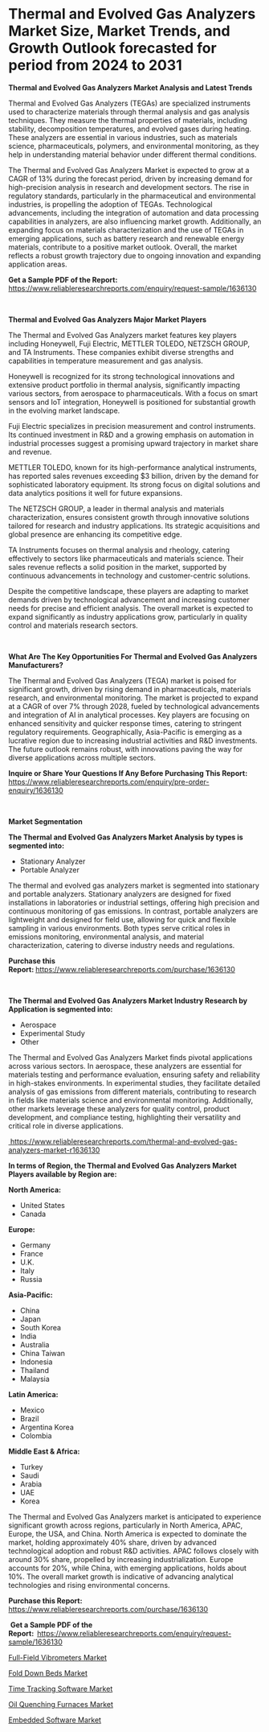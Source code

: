 <p><h1>Thermal and Evolved Gas Analyzers Market Size, Market Trends, and Growth Outlook forecasted for period from 2024 to 2031</h1></p><p><strong>Thermal and Evolved Gas Analyzers Market Analysis and Latest Trends</strong></p>
<p><p>Thermal and Evolved Gas Analyzers (TEGAs) are specialized instruments used to characterize materials through thermal analysis and gas analysis techniques. They measure the thermal properties of materials, including stability, decomposition temperatures, and evolved gases during heating. These analyzers are essential in various industries, such as materials science, pharmaceuticals, polymers, and environmental monitoring, as they help in understanding material behavior under different thermal conditions.</p><p>The Thermal and Evolved Gas Analyzers Market is expected to grow at a CAGR of 13% during the forecast period, driven by increasing demand for high-precision analysis in research and development sectors. The rise in regulatory standards, particularly in the pharmaceutical and environmental industries, is propelling the adoption of TEGAs. Technological advancements, including the integration of automation and data processing capabilities in analyzers, are also influencing market growth. Additionally, an expanding focus on materials characterization and the use of TEGAs in emerging applications, such as battery research and renewable energy materials, contribute to a positive market outlook. Overall, the market reflects a robust growth trajectory due to ongoing innovation and expanding application areas.</p></p>
<p><strong>Get a Sample PDF of the Report:&nbsp;</strong> <a href="https://www.reliableresearchreports.com/enquiry/request-sample/1636130">https://www.reliableresearchreports.com/enquiry/request-sample/1636130</a></p>
<p>&nbsp;</p>
<p><strong>Thermal and Evolved Gas Analyzers Major Market Players</strong></p>
<p><p>The Thermal and Evolved Gas Analyzers market features key players including Honeywell, Fuji Electric, METTLER TOLEDO, NETZSCH GROUP, and TA Instruments. These companies exhibit diverse strengths and capabilities in temperature measurement and gas analysis.</p><p>Honeywell is recognized for its strong technological innovations and extensive product portfolio in thermal analysis, significantly impacting various sectors, from aerospace to pharmaceuticals. With a focus on smart sensors and IoT integration, Honeywell is positioned for substantial growth in the evolving market landscape.</p><p>Fuji Electric specializes in precision measurement and control instruments. Its continued investment in R&D and a growing emphasis on automation in industrial processes suggest a promising upward trajectory in market share and revenue. </p><p>METTLER TOLEDO, known for its high-performance analytical instruments, has reported sales revenues exceeding $3 billion, driven by the demand for sophisticated laboratory equipment. Its strong focus on digital solutions and data analytics positions it well for future expansions.</p><p>The NETZSCH GROUP, a leader in thermal analysis and materials characterization, ensures consistent growth through innovative solutions tailored for research and industry applications. Its strategic acquisitions and global presence are enhancing its competitive edge.</p><p>TA Instruments focuses on thermal analysis and rheology, catering effectively to sectors like pharmaceuticals and materials science. Their sales revenue reflects a solid position in the market, supported by continuous advancements in technology and customer-centric solutions.</p><p>Despite the competitive landscape, these players are adapting to market demands driven by technological advancement and increasing customer needs for precise and efficient analysis. The overall market is expected to expand significantly as industry applications grow, particularly in quality control and materials research sectors.</p></p>
<p>&nbsp;</p>
<p><strong>What Are The Key Opportunities For Thermal and Evolved Gas Analyzers Manufacturers?</strong></p>
<p><p>The Thermal and Evolved Gas Analyzers (TEGA) market is poised for significant growth, driven by rising demand in pharmaceuticals, materials research, and environmental monitoring. The market is projected to expand at a CAGR of over 7% through 2028, fueled by technological advancements and integration of AI in analytical processes. Key players are focusing on enhanced sensitivity and quicker response times, catering to stringent regulatory requirements. Geographically, Asia-Pacific is emerging as a lucrative region due to increasing industrial activities and R&D investments. The future outlook remains robust, with innovations paving the way for diverse applications across multiple sectors.</p></p>
<p><strong>Inquire or Share Your Questions If Any Before Purchasing This Report:</strong> <a href="https://www.reliableresearchreports.com/enquiry/pre-order-enquiry/1636130">https://www.reliableresearchreports.com/enquiry/pre-order-enquiry/1636130</a></p>
<p>&nbsp;</p>
<p><strong>Market Segmentation</strong></p>
<p><strong>The Thermal and Evolved Gas Analyzers Market Analysis by types is segmented into:</strong></p>
<p><ul><li>Stationary Analyzer</li><li>Portable Analyzer</li></ul></p>
<p><p>The thermal and evolved gas analyzers market is segmented into stationary and portable analyzers. Stationary analyzers are designed for fixed installations in laboratories or industrial settings, offering high precision and continuous monitoring of gas emissions. In contrast, portable analyzers are lightweight and designed for field use, allowing for quick and flexible sampling in various environments. Both types serve critical roles in emissions monitoring, environmental analysis, and material characterization, catering to diverse industry needs and regulations.</p></p>
<p><strong>Purchase this Report:&nbsp;</strong><a href="https://www.reliableresearchreports.com/purchase/1636130">https://www.reliableresearchreports.com/purchase/1636130</a></p>
<p>&nbsp;</p>
<p><strong>The Thermal and Evolved Gas Analyzers Market Industry Research by Application is segmented into:</strong></p>
<p><ul><li>Aerospace</li><li>Experimental Study</li><li>Other</li></ul></p>
<p><p>The Thermal and Evolved Gas Analyzers Market finds pivotal applications across various sectors. In aerospace, these analyzers are essential for materials testing and performance evaluation, ensuring safety and reliability in high-stakes environments. In experimental studies, they facilitate detailed analysis of gas emissions from different materials, contributing to research in fields like materials science and environmental monitoring. Additionally, other markets leverage these analyzers for quality control, product development, and compliance testing, highlighting their versatility and critical role in diverse applications.</p></p>
<p><a href="https://www.reliableresearchreports.com/thermal-and-evolved-gas-analyzers-market-r1636130">&nbsp;https://www.reliableresearchreports.com/thermal-and-evolved-gas-analyzers-market-r1636130</a></p>
<p><strong>In terms of Region, the Thermal and Evolved Gas Analyzers Market Players available by Region are:</strong></p>
<p>
    <p> <strong> North America: </strong>
        <ul>
            <li>United States</li>
            <li>Canada</li>
        </ul>
        </p> 
    <p> <strong> Europe: </strong>
        <ul>
            <li>Germany</li>
            <li>France</li>
            <li>U.K.</li>
            <li>Italy</li>
            <li>Russia</li>
        </ul>
        </p> 
    <p> <strong> Asia-Pacific: </strong>
        <ul>
            <li>China</li>
            <li>Japan</li>
            <li>South Korea</li>
            <li>India</li>
            <li>Australia</li>
            <li>China Taiwan</li>
            <li>Indonesia</li>
            <li>Thailand</li>
            <li>Malaysia</li>
        </ul>
        </p> 
    <p> <strong> Latin America: </strong>
        <ul>
            <li>Mexico</li>
            <li>Brazil</li>
            <li>Argentina Korea</li>
            <li>Colombia</li>
        </ul>
        </p> 
    <p> <strong> Middle East & Africa: </strong>
        <ul>
            <li>Turkey</li>
            <li>Saudi</li>
            <li>Arabia</li>
            <li>UAE</li>
            <li>Korea</li>
        </ul>
    </p>
    </p>
<p><p>The Thermal and Evolved Gas Analyzers market is anticipated to experience significant growth across regions, particularly in North America, APAC, Europe, the USA, and China. North America is expected to dominate the market, holding approximately 40% share, driven by advanced technological adoption and robust R&D activities. APAC follows closely with around 30% share, propelled by increasing industrialization. Europe accounts for 20%, while China, with emerging applications, holds about 10%. The overall market growth is indicative of advancing analytical technologies and rising environmental concerns.</p></p>
<p><strong>Purchase this Report: </strong><a href="https://www.reliableresearchreports.com/purchase/1636130">https://www.reliableresearchreports.com/purchase/1636130</a></p>
<p>&nbsp;<strong>Get a Sample PDF of the Report:&nbsp;&nbsp;</strong><a href="https://www.reliableresearchreports.com/enquiry/request-sample/1636130">https://www.reliableresearchreports.com/enquiry/request-sample/1636130</a></p>
<p><strong></strong></p>
<p><p><a href="https://github.com/olyy49keyt/Market-Research-Report-List-1/blob/main/full-field-vibrometers-market.md">Full-Field Vibrometers Market</a></p><p><a href="https://issuu.com/reportprime-2/docs/fold-down-beds-market-size-2030.ppt_6bc51d7afa9fde">Fold Down Beds Market</a></p><p><a href="https://www.linkedin.com/pulse/time-tracking-software-market-revolution-2024-2031-trends-shaping-qkkte">Time Tracking Software Market</a></p><p><a href="https://medium.com/@rebecablock1939/global-oil-quenching-furnaces-market-size-and-market-trends-analysis-by-regional-outlook-8dcfd6da0f08?postPublishedType=repub">Oil Quenching Furnaces Market</a></p><p><a href="https://www.linkedin.com/pulse/embedded-software-industry-analysis-report-its-market-size-ygpte">Embedded Software Market</a></p></p>